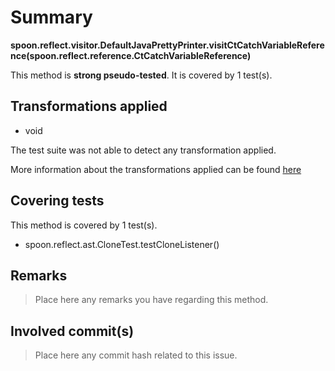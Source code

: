 # Summary
**spoon.reflect.visitor.DefaultJavaPrettyPrinter.visitCtCatchVariableReference(spoon.reflect.reference.CtCatchVariableReference)**

This method is **strong pseudo-tested**.
It is covered by 1 test(s). 


## Transformations applied

- void


The test suite was not able to detect any transformation applied.

More information about the transformations applied can be found [here](https://github.com/STAMP-project/pitest-descartes)

## Covering tests
This method is covered by 1 test(s).
* spoon.reflect.ast.CloneTest.testCloneListener()


## Remarks
> Place here any remarks you have regarding this method.

## Involved commit(s)

> Place here any commit hash related to this issue.
